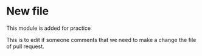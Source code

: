 # New file

This module is added for practice

This is to edit if someone
comments that we need to make a
change the file of pull request.
